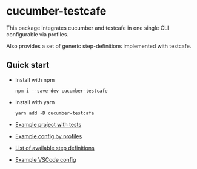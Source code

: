 # cucumber-testcafe

This package integrates cucumber and testcafe in one single CLI configurable via profiles.

Also provides a set of generic step-definitions implemented with testcafe.

## Quick start


* Install with npm

  ```
  npm i --save-dev cucumber-testcafe
  ```
  
* Install with yarn
  ```
  yarn add -D cucumber-testcafe
  ```

* [Example project with tests](https://github.com/masmovil/cucumber-testcafe/tree/master/example-project)

* [Example config by profiles](https://github.com/masmovil/cucumber-testcafe/blob/master/example-project/cucumber.profiles.json)

* [List of available step definitions](https://github.com/masmovil/cucumber-testcafe/blob/master/src/lib/steps/base.sd.ts)

* [Example VSCode config](https://github.com/masmovil/cucumber-testcafe/blob/master/example-project/.vscode/settings.json)
